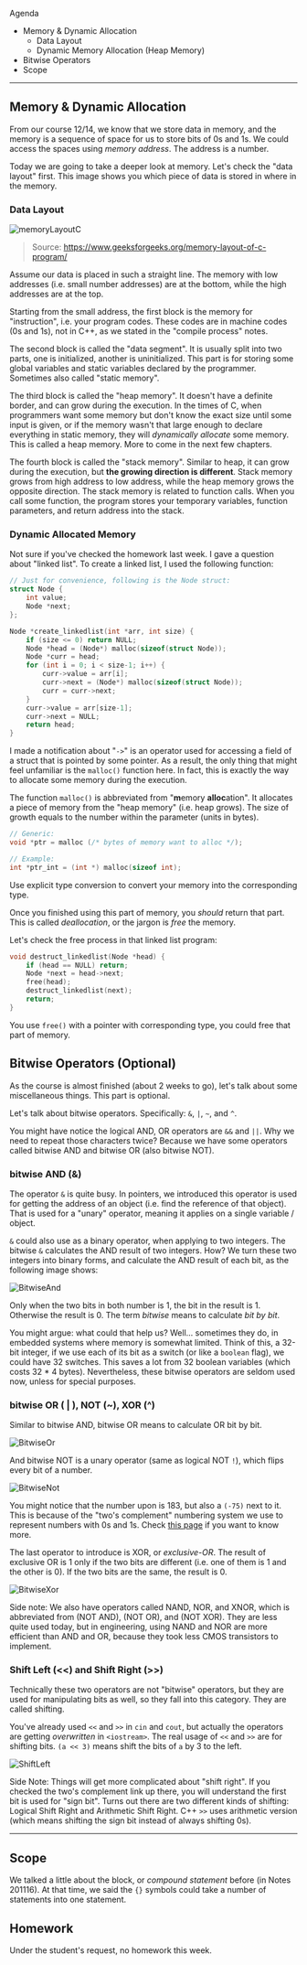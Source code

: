 Agenda

- Memory & Dynamic Allocation
  - Data Layout
  - Dynamic Memory Allocation (Heap Memory)
- Bitwise Operators
- Scope

---

## Memory & Dynamic Allocation

From our course 12/14, we know that we store data in memory, and the memory is a sequence of space for us to store bits of 0s and 1s. We could access the spaces using *memory address*. The address is a number.

Today we are going to take a deeper look at memory. Let's check the "data layout" first. This image shows you which piece of data is stored in where in the memory.

### Data Layout

![memoryLayoutC](D:\2020_Fall\Monday_Lesson\Course0104\memoryLayoutC.jpg)

> Source: https://www.geeksforgeeks.org/memory-layout-of-c-program/

Assume our data is placed in such a straight line. The memory with low addresses (i.e. small number addresses) are at the bottom, while the high addresses are at the top.

Starting from the small address, the first block is the memory for "instruction", i.e. your program codes. These codes are in machine codes (0s and 1s), not in C++, as we stated in the "compile process" notes.

The second block is called the "data segment". It is usually split into two parts, one is initialized, another is uninitialized. This part is for storing some global variables and static variables declared by the programmer. Sometimes also called "static memory".

The third block is called the "heap memory". It doesn't have a definite border, and can grow during the execution. In the times of C, when programmers want some memory but don't know the exact size until some input is given, or if the memory wasn't that large enough to declare everything in static memory, they will *dynamically allocate* some memory. This is called a heap memory. More to come in the next few chapters.

The fourth block is called the "stack memory". Similar to heap, it can grow during the execution, but **the growing direction is different**. Stack memory grows from high address to low address, while the heap memory grows the opposite direction. The stack memory is related to function calls. When you call some function, the program stores your temporary variables, function parameters, and return address into the stack.

### Dynamic Allocated Memory

Not sure if you've checked the homework last week. I gave a question about "linked list". To create a linked list, I used the following function:

```c++
// Just for convenience, following is the Node struct: 
struct Node {
	int value;
	Node *next;
};

Node *create_linkedlist(int *arr, int size) {
	if (size <= 0) return NULL;
	Node *head = (Node*) malloc(sizeof(struct Node));
	Node *curr = head;
	for (int i = 0; i < size-1; i++) {
		curr->value = arr[i];
		curr->next = (Node*) malloc(sizeof(struct Node));
		curr = curr->next;
	}
	curr->value = arr[size-1];
	curr->next = NULL;
	return head;	
}
```

I made a notification about "`->`" is an operator used for accessing a field of a struct that is pointed by some pointer. As a result, the only thing that might feel unfamiliar is the `malloc()` function here. In fact, this is exactly the way to allocate some memory during the execution.

The function `malloc()` is abbreviated from "**m**emory **alloc**ation". It allocates a piece of memory from the "heap memory" (i.e. heap grows). The size of growth equals to the number within the parameter (units in bytes).

```c++
// Generic:
void *ptr = malloc (/* bytes of memory want to alloc */);

// Example:
int *ptr_int = (int *) malloc(sizeof int);
```

Use explicit type conversion to convert your memory into the corresponding type.

Once you finished using this part of memory, you *should* return that part. This is called *deallocation*, or the jargon is *free* the memory.

Let's check the free process in that linked list program:

```c++
void destruct_linkedlist(Node *head) {
	if (head == NULL) return;
	Node *next = head->next;
	free(head);
	destruct_linkedlist(next);
	return;
}
```

You use `free()` with a pointer with corresponding type, you could free that part of memory.

## Bitwise Operators (Optional)

As the course is almost finished (about 2 weeks to go), let's talk about some miscellaneous things. This part is optional.

Let's talk about bitwise operators. Specifically: `&`, `|`, `~`, and `^`.

You might have notice the logical AND, OR operators are `&&` and `||`. Why we need to repeat those characters twice? Because we have some operators called bitwise AND and bitwise OR (also bitwise NOT). 

### bitwise AND (&)

The operator `&` is quite busy. In pointers, we introduced this operator is used for getting the address of an object (i.e. find the reference of that object). That is used for a "unary" operator, meaning it applies on a single variable / object.

`&` could also use as a binary operator, when applying to two integers. The bitwise `&` calculates the AND result of two integers. How? We turn these two integers into binary forms, and calculate the AND result of each bit, as the following image shows:

![BitwiseAnd](D:\2020_Fall\Monday_Lesson\Course0104\BitwiseAnd.png)

Only when the two bits in both number is 1, the bit in the result is 1. Otherwise the result is 0. The term *bitwise* means to calculate *bit by bit*.

You might argue: what could that help us? Well... sometimes they do, in embedded systems where memory is somewhat limited. Think of this, a 32-bit integer, if we use each of its bit as a switch (or like a `boolean` flag), we could have 32 switches. This saves a lot from 32 boolean variables (which costs 32 * 4 bytes). Nevertheless, these bitwise operators are seldom used now, unless for special purposes.

### bitwise OR ( | ), NOT (~), XOR (^)

Similar to bitwise AND, bitwise OR means to calculate OR bit by bit.

![BitwiseOr](D:\2020_Fall\Monday_Lesson\Course0104\BitwiseOr.png)

And bitwise NOT is a unary operator (same as logical NOT `!`), which flips every bit of a number.

![BitwiseNot](D:\2020_Fall\Monday_Lesson\Course0104\BitwiseNot.png)

You might notice that the number upon is 183, but also a `(-75)` next to it. This is because of the "two's complement" numbering system we use to represent numbers with 0s and 1s. Check [this page](https://en.wikipedia.org/wiki/Two%27s_complement) if you want to know more.

The last operator to introduce is XOR, or *exclusive-OR*. The result of exclusive OR is 1 only if the two bits are different (i.e. one of them is 1 and the other is 0). If the two bits are the same, the result is 0.

![BitwiseXor](D:\2020_Fall\Monday_Lesson\Course0104\BitwiseXor.png)

Side note: We also have operators called NAND, NOR, and XNOR, which is abbreviated from (NOT AND), (NOT OR), and (NOT XOR). They are less quite used today, but in engineering, using NAND and NOR are more efficient than AND and OR, because they took less CMOS transistors to implement.

### Shift Left (<<) and Shift Right (>>)

Technically these two operators are not "bitwise" operators, but they are used for manipulating bits as well, so they fall into this category. They are called shifting.

You've already used `<<` and `>>` in `cin` and `cout`, but actually the operators are getting *overwritten* in `<iostream>`. The real usage of `<<` and `>>` are for shifting bits. `(a << 3)` means shift the bits of `a` by 3 to the left.

![ShiftLeft](D:\2020_Fall\Monday_Lesson\Course0104\ShiftLeft.png)

Side Note: Things will get more complicated about "shift right". If you checked the two's complement link up there, you will understand the first bit is used for "sign bit". Turns out there are two different kinds of shifting: Logical Shift Right and Arithmetic Shift Right. C++ `>>` uses arithmetic version (which means shifting the sign bit instead of always shifting 0s).

---

## Scope

We talked a little about the block, or *compound statement* before (in Notes 201116). At that time, we said the `{}` symbols could take a number of statements into one statement.





## Homework

Under the student's request, no homework this week.
